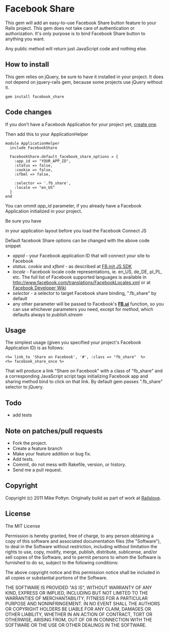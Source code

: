# Facebook Share

This gem will add an easy-to-use Facebook Share button feature to your Rails project. This gem does not take care of authentication or authorization. It's only purpose is to bind Facebook Share button to anything you want.

Any public method will return just JavaScript code and nothing else.

## How to install

This gem relies on jQuery, be sure to have it installed in your project. It does not depend on jquery-rails gem, because some projects use jQuery without it.

    gem install facebook_share

## Code changes

If you don't have a Facebook Application for your project yet, [create one](http://www.facebook.com/developers/createapp.php).

Then add this to your ApplicationHelper

    module ApplicationHelper
      include FacebookShare

      FacebookShare.default_facebook_share_options = {
        :app_id => "YOUR_APP_ID",
        :status => false,
        :cookie => false,
        :xfbml => false,

        :selector => '.fb_share',
        :locale => "en_US"
      }
    end

You can ommit *app_id* parameter, if you already have a Facebook Application initialized in your project.

Be sure you have <div id="fb-root"></div> in your application layout before you load the Facebook Connect JS

Default facebook Share options can be changed with the above code snippet

* *appid* - your Facebook application ID that will connect your site to Facebook
* *status*. *cookie* and *xfbml* - as described at [FB.init JS SDK](http://developers.facebook.com/docs/reference/javascript/fb.init/)
* *locale* - Facebook locale code representations, ie. en_US, de_DE, pl_PL, etc. The full list of Facebook supported languages is available in http://www.facebook.com/translations/FacebookLocales.xml or at [Facebook Developer Wiki](http://fbdevwiki.com/wiki/Locales)
* *selector* - a selector to target Facebook share binding, ".fb_share" by default
* any other parameter will be passed to Facebook's **[FB.ui](http://developers.facebook.com/docs/reference/javascript/fb.ui/)** function, so you can use whichever parameters you need, except for *method*, which defaults always to *publish.stream*

## Usage

The simplest usage (given you specified your project's Facebook Application ID) is as follows:

    <%= link_to 'Share on Facebook', '#', :class => "fb_share"  %>
    <%= facebook_share_once %>

That will produce a link "Share on Facebook" with a class of "fb_share" and a corresponding JavaScript script tags initializing Facebook app and sharing method bind to click on that link. By default gem passes ".fb_share" selector to jQuery.

## Todo

* add tests

## Note on patches/pull requests

* Fork the project.
* Create a feature branch
* Make your feature addition or bug fix.
* Add tests.
* Commit, do not mess with Rakefile, version, or history.
* Send me a pull request.

## Copyright

Copyright (c) 2011 Mike Połtyn. Originally build as part of work at [Railslove](http://railslove.com).

## License

The MIT License

Permission is hereby granted, free of charge, to any person obtaining a copy
of this software and associated documentation files (the "Software"), to deal
in the Software without restriction, including without limitation the rights
to use, copy, modify, merge, publish, distribute, sublicense, and/or sell
copies of the Software, and to permit persons to whom the Software is
furnished to do so, subject to the following conditions:

The above copyright notice and this permission notice shall be included in
all copies or substantial portions of the Software.

THE SOFTWARE IS PROVIDED "AS IS", WITHOUT WARRANTY OF ANY KIND, EXPRESS OR
IMPLIED, INCLUDING BUT NOT LIMITED TO THE WARRANTIES OF MERCHANTABILITY,
FITNESS FOR A PARTICULAR PURPOSE AND NONINFRINGEMENT. IN NO EVENT SHALL THE
AUTHORS OR COPYRIGHT HOLDERS BE LIABLE FOR ANY CLAIM, DAMAGES OR OTHER
LIABILITY, WHETHER IN AN ACTION OF CONTRACT, TORT OR OTHERWISE, ARISING FROM,
OUT OF OR IN CONNECTION WITH THE SOFTWARE OR THE USE OR OTHER DEALINGS IN
THE SOFTWARE.
